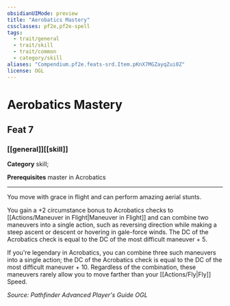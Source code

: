 ```yaml
---
obsidianUIMode: preview
title: "Aerobatics Mastery"
cssclasses: pf2e,pf2e-spell
tags:
  - trait/general
  - trait/skill
  - trait/common
  - category/skill
aliases: "Compendium.pf2e.feats-srd.Item.pKnX7MGZayqZui0Z"
license: OGL
---
```

# Aerobatics Mastery
## Feat 7
### [[general]][[skill]]

**Category** skill; 



**Prerequisites** master in Acrobatics
* * *
You move with grace in flight and can perform amazing aerial stunts.

You gain a +2 circumstance bonus to Acrobatics checks to [[Actions/Maneuver in Flight|Maneuver in Flight]] and can combine two maneuvers into a single action, such as reversing direction while making a steep ascent or descent or hovering in gale-force winds. The DC of the Acrobatics check is equal to the DC of the most difficult maneuver + 5.

If you're legendary in Acrobatics, you can combine three such maneuvers into a single action; the DC of the Acrobatics check is equal to the DC of the most difficult maneuver + 10. Regardless of the combination, these maneuvers rarely allow you to move farther than your [[Actions/Fly|Fly]] Speed.

*Source: Pathfinder Advanced Player's Guide*
*OGL*